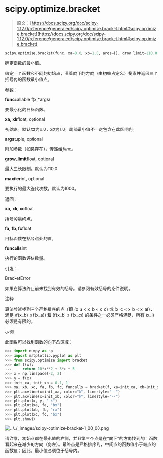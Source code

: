 # scipy.optimize.bracket

> 原文：[https://docs.scipy.org/doc/scipy-1.12.0/reference/generated/scipy.optimize.bracket.html#scipy.optimize.bracket](https://docs.scipy.org/doc/scipy-1.12.0/reference/generated/scipy.optimize.bracket.html#scipy.optimize.bracket)

```py
scipy.optimize.bracket(func, xa=0.0, xb=1.0, args=(), grow_limit=110.0, maxiter=1000)
```

确定函数的最小值。

给定一个函数和不同的初始点，沿着向下的方向（由初始点定义）搜索并返回三个括号内的函数最小值点。

参数：

**func**callable f(x,*args)

要最小化的目标函数。

**xa, xb**float, optional

初始点。默认*xa*为0.0，*xb*为1.0。局部最小值不一定包含在此区间内。

**args**tuple, optional

附加参数（如果存在），传递给*func*。

**grow_limit**float, optional

最大生长限制。默认为110.0

**maxiter**int, optional

要执行的最大迭代次数。默认为1000。

返回：

**xa, xb, xc**float

括号的最终点。

**fa, fb, fc**float

目标函数在括号点处的值。

**funcalls**int

执行的函数评估数量。

引发：

BracketError

如果在算法终止前未找到有效的括号。请参阅有效括号的条件说明。

注释

算法尝试找到三个严格排序的点（即 \(x_a < x_b < x_c\) 或 \(x_c < x_b < x_a\)），满足 \(f(x_b) ≤ f(x_a)\) 和 \(f(x_b) ≤ f(x_c)\) 的条件之一必须严格满足，所有 \(x_i\) 必须是有限的。

示例

此函数可以找到函数的向下凸区域：

```py
>>> import numpy as np
>>> import matplotlib.pyplot as plt
>>> from scipy.optimize import bracket
>>> def f(x):
...     return 10*x**2 + 3*x + 5
>>> x = np.linspace(-2, 2)
>>> y = f(x)
>>> init_xa, init_xb = 0.1, 1
>>> xa, xb, xc, fa, fb, fc, funcalls = bracket(f, xa=init_xa, xb=init_xb)
>>> plt.axvline(x=init_xa, color="k", linestyle="--")
>>> plt.axvline(x=init_xb, color="k", linestyle="--")
>>> plt.plot(x, y, "-k")
>>> plt.plot(xa, fa, "bx")
>>> plt.plot(xb, fb, "rx")
>>> plt.plot(xc, fc, "bx")
>>> plt.show() 
```

![../../_images/scipy-optimize-bracket-1_00_00.png](../Images/08156511702e1ef6a0f551886a15ab9d.png)

请注意，初始点都在最小值的右侧，并且第三个点是在“向下”的方向找到的：函数看起来在减少的方向（向左）。最终点是严格排序的，中间点的函数值小于端点的函数值；因此，最小值必须位于括号内。
